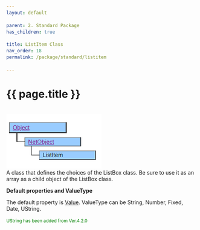 ```yaml
---
layout: default

parent: 2. Standard Package
has_children: true

title: ListItem Class
nav_order: 18
permalink: /package/standard/listitem

---
```



# {{ page.title }}

<br>

<a href="/img/Package/Standard-ListItem.PNG" target="_blank">
<img src="/img/Package/Standard-ListItem.PNG" alt="login image"></a>

<br>
A class that defines the choices of the ListBox class. Be sure to use it as an array as a child object of the ListBox class.

**Default properties and ValueType**
 

The default property is <a href="/package/standard/form/properties/value">Value</a>. ValueType can be String, Number, Fixed, Date, UString.

<small><span style="color:green">UString has been added from Ver.4.2.0</span></small>